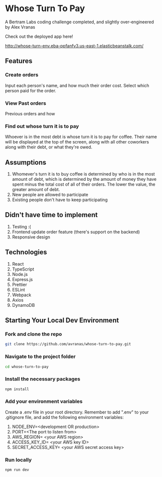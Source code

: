 # Whose Turn To Pay

A Bertram Labs coding challenge completed, and slightly over-engineered by Alex Vranas

Check out the deployed app here!

http://whose-turn-env.eba-ppfanfv3.us-east-1.elasticbeanstalk.com/

## Features

### Create orders

Input each person's name, and how much their order cost. Select which person paid for the order.


### View Past orders

Previous orders and how 

### Find out whose turn it is to pay

Whoever is in the most debt is whose turn it is to pay for coffee. Their name will be displayed at the top of the screen, along with all other coworkers along with their debt, or what they're owed.

## Assumptions
1. Whomever's turn it is to buy coffee is determined by who is in the most amount of debt, which is determined by the amount of money they have spent minus the total cost of all of their orders. The lower the value, the greater amount of debt.
2. New people are allowed to participate
3. Existing people don't have to keep participating

## Didn't have time to implement
1. Testing :(
2. Frontend update order feature (there's support on the backend)
3. Responsive design

## Technologies

1. React
2. TypeScript
3. Node.js
4. Express.js
5. Prettier
6. ESLint
7. Webpack
8. Axios
9. DynamoDB

## Starting Your Local Dev Environment

### Fork and clone the repo

```bash
git clone https://github.com/avranas/whose-turn-to-pay.git
```

### Navigate to the project folder

```bash
cd whose-turn-to-pay
```

### Install the necessary packages

```bash
npm install
```

### Add your environment variables
Create a .env file in your root directory. Remember to add ".env" to your .gitignore file, and add the following environment variables:
1. NODE_ENV=\<development OR production\>
2. PORT=\<The port to listen from\>
3. AWS_REGION= \<your AWS region\>
4. ACCESS_KEY_ID= \<your AWS key ID\>
5. SECRET_ACCESS_KEY= \<your AWS secret access key\>

### Run locally

```bash
npm run dev
```
